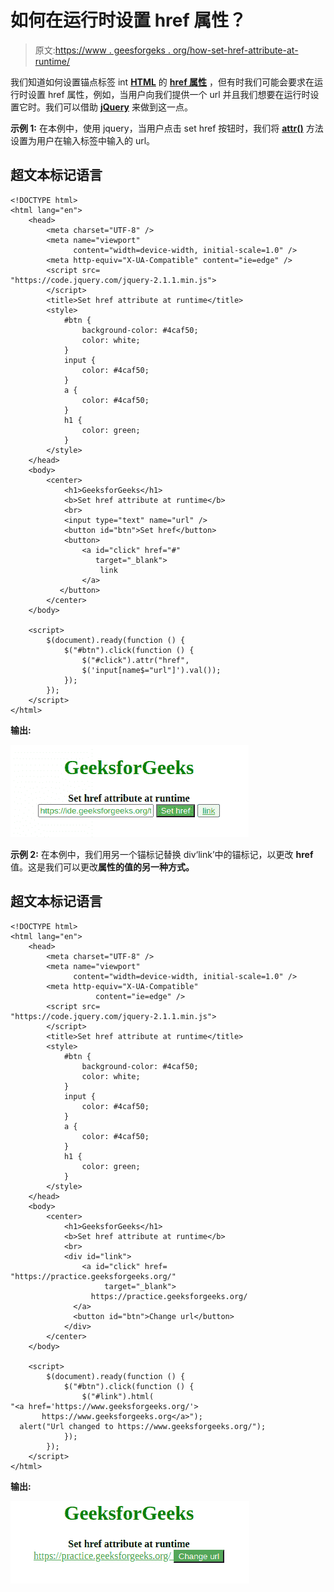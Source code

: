 # 如何在运行时设置 href 属性？

> 原文:[https://www . geesforgeks . org/how-set-href-attribute-at-runtime/](https://www.geeksforgeeks.org/how-to-set-href-attribute-at-runtime/)

我们知道如何设置锚点标签 int [**HTML**](https://www.geeksforgeeks.org/html-tutorials/) 的 [**href 属性**](https://www.geeksforgeeks.org/html-a-href-attribute/) ，但有时我们可能会要求在运行时设置 href 属性，例如，当用户向我们提供一个 url 并且我们想要在运行时设置它时。我们可以借助 [**jQuery**](https://www.geeksforgeeks.org/jquery-tutorials/) 来做到这一点。

**示例 1:** 在本例中，使用 jquery，当用户点击 set href 按钮时，我们将 [**attr()**](https://www.geeksforgeeks.org/jquery-attr-method/) 方法设置为用户在输入标签中输入的 url。

## 超文本标记语言

```
<!DOCTYPE html>
<html lang="en">
    <head>
        <meta charset="UTF-8" />
        <meta name="viewport"
              content="width=device-width, initial-scale=1.0" />
        <meta http-equiv="X-UA-Compatible" content="ie=edge" />
        <script src=
"https://code.jquery.com/jquery-2.1.1.min.js">
        </script>
        <title>Set href attribute at runtime</title>
        <style>
            #btn {
                background-color: #4caf50;
                color: white;
            }
            input {
                color: #4caf50;
            }
            a {
                color: #4caf50;
            }
            h1 {
                color: green;
            }
        </style>
    </head>
    <body>
        <center>
            <h1>GeeksforGeeks</h1>
            <b>Set href attribute at runtime</b>
            <br>
            <input type="text" name="url" />
            <button id="btn">Set href</button>
            <button>
                <a id="click" href="#"
                   target="_blank">
                    link
                </a>
           </button>
        </center>
    </body>

    <script>
        $(document).ready(function () {
            $("#btn").click(function () {
                $("#click").attr("href",
                $('input[name$="url"]').val());
            });
        });
    </script>
</html>
```

**输出:**

![](img/eb1347125a6865c0fc5e31ee1d9e8369.png)

**示例 2:** 在本例中，我们用另一个锚标记替换 div‘link’中的锚标记，以更改 **href** 值。这是我们可以更改**属性的值的另一种方式。**

## 超文本标记语言

```
<!DOCTYPE html>
<html lang="en">
    <head>
        <meta charset="UTF-8" />
        <meta name="viewport"
              content="width=device-width, initial-scale=1.0" />
        <meta http-equiv="X-UA-Compatible"
                   content="ie=edge" />
        <script src=
"https://code.jquery.com/jquery-2.1.1.min.js">
        </script>
        <title>Set href attribute at runtime</title>
        <style>
            #btn {
                background-color: #4caf50;
                color: white;
            }
            input {
                color: #4caf50;
            }
            a {
                color: #4caf50;
            }
            h1 {
                color: green;
            }
        </style>
    </head>
    <body>
        <center>
            <h1>GeeksforGeeks</h1>
            <b>Set href attribute at runtime</b>
            <br>
            <div id="link">
                <a id="click" href=
"https://practice.geeksforgeeks.org/"
                     target="_blank">
                  https://practice.geeksforgeeks.org/
              </a>
              <button id="btn">Change url</button>
            </div>
        </center>
    </body>

    <script>
        $(document).ready(function () {
            $("#btn").click(function () {
                $("#link").html(
"<a href='https://www.geeksforgeeks.org/'>
       https://www.geeksforgeeks.org</a>");
  alert("Url changed to https://www.geeksforgeeks.org/");
            });
        });
    </script>
</html>
```

**输出:**

![](img/7c500ab8ab57a5f7f1572e6192b204f9.png)